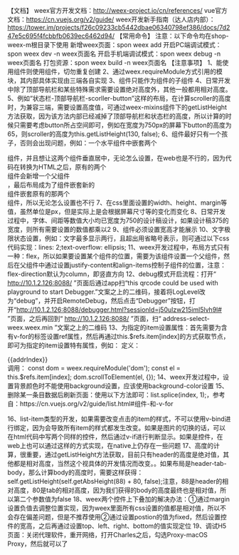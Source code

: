 【文档】
weex官方开发文档：http://weex-project.io/cn/references/
vue官方文档：https://cn.vuejs.org/v2/guide/
weex开发新手指南（达人店内部）：https://tower.im/projects/f26c09233cb5442dbae06340798ef386/docs/7d247e5c695f4fcbbfb0639ec6462d94/
【常用命令】
注意：以下命令均在shop-weex-m根目录下使用
新增weex页面：spon weex add
开启PC端调试模式：spon weex dev -n weex页面名
开启手机端调试模式：spon weex debug -n weex页面名
打包资源：spon weex build -n weex页面名
【注意事项】
1、能使用组件则使用组件，切勿重复创建
2、通过weex.requireModule方式引用的模块，其内部具体实现由三端各自实现
3、<cell>组件只能作为<list>组件的子组件
4、日常开发中除了顶部导航栏和某些特殊需求需要设置绝对高度外，其他一般都用相对高度。
5、例如“状态栏-顶部导航栏-scorller-button”这样的布局，在计算scroller的高度时，为兼容三端，需要设置高度值，可通过weex-mixins组件下的getListHeight方法获取，因为该方法内部已经减掉了顶部导航栏和状态栏的高度，所以计算的时候只需要考虑button所占空间即可，例如在宽度为750px的屏幕下button的高度为65，则scroller的高度为this.getListHeight(130, false);
6、<scroller>组件最好只有一个孩子，否则会出现问题，例如：一个水平<scroller>组件中嵌套两个<div>组件，并且想让这两个组件垂直居中，无论怎么设置，在web也是不行的，因为代码在转换为HTML之后，原有的两个<div>组件会新增一个父组件<div>，最后布局成为了<scroller>组件嵌套新的<div>组件嵌套原有的那两个<div>组件，所以无论怎么设置也不行
7、在css里面设置的width、height、margin等值，虽然单位是px，但是实际上是会根据屏幕尺寸等的变化而变化
8、日常开发过程中，字体、间距等数值大小均已宽度为750的设计稿设计，如果设计稿375的宽度，则所有需要设置的数值都乘以2
9、<image>组件必须设置宽高才能展示
10、文字极限状态设置，例如：文字最多显示两行，且超出用省略号表示，则可通过以下css代码实现：lines: 2;text-overflow: ellipsis;
11、weex开发过程中，布局方式只有一种：flex，所以如果要设置某个组件的位置，需要为该组件设置一个父组件，然后在父组件中通过设置justify-content和align-items控制子组件的位置，注意：flex-direction默认为column，即竖直方向
12、debug模式开启流程：打开“ http://10.1.2.126:8088/ ”页面后通过app扫“this qrcode could be used with playground to start Debugger.”文案之上的二维码，接着将LogLevel改为“debug”，并开启RemoteDebug，然后点击“Debugger”按钮，打开“http://10.1.2.126:8088/debugger.html?sessionId=j50ulzw215iml5lvh9l# ”页面，之后再回到“ http://10.1.2.126:8088/ ”页面，扫“ address-select-weex.weex.min ”文案之上的二维码
13、为指定的item设置属性：首先需要为含有v-for的标签设置ref属性，然后再通过this.$refs.item[index]的方式获取节点，即可为指定的item设置特有属性，例如：
定义：
<div v-for="(addr, addrIndex) in addrList" :key="addrIndex" ref="item">
  <text>{{addrIndex}}</text>
</div>
调用：
const dom = weex.requireModule('dom');
const el = this.$refs.item[index];
dom.scrollToElement(el, {});
14、weex开发过程中，设置背景颜色时不能使用background设置，应该使用background-color设置
15、删除某一条目数据后刷新页面：使用以下方法即可：list.splice(index, 1);，参考自：https://cn.vuejs.org/v2/guide/list.html#组件-和-v-for


16、list-item类型的开发，如果需要改变点击的item的样式，不可以使用v-bind进行绑定，因为会导致所有item的样式都发生改变。如果是图片的切换的话，可以在html代码中写两个同样的<image>控件，然后通过v-if进行判断显示。如果是<text>控件，在web上也可以通过这样的方式实现，在native上仍存在一些问题
17、高度的计算，很重要，通过getListHeight方法获取，目前只有header的高度是绝对值，其他都是相对高度，当然这个视具体的开发情况而改变。。如果布局是header-tab-body，那么计算body的高度时，需要这样获得：self.getListHeight(self.getAbsHeight(88) + 80, false);注意，88是header的相对高度，80是tab的相对高度，因为我们获得的body的高度最终也是相对值，所以第二个参数值为false
18、weex两个控件上下叠加的解决办法：①通过margin设置负值去调整位置实现，因为weex里面所有css设置的值都是相对值，所以不会存在偏差问题，但是不推荐使用②通过设置postion的值为fixed，然后设置控件的宽高，之后再通过设置top、left、right、bottom的值实现定位
19、调试H5页面：关闭代理软件，重开网络，打开Charles之后，勾选Proxy-macOS Proxy，然后就可以了








